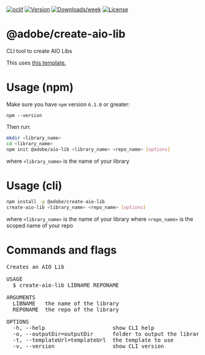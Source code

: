 <!--
Copyright 2019 Adobe. All rights reserved.
This file is licensed to you under the Apache License, Version 2.0 (the "License");
you may not use this file except in compliance with the License. You may obtain a copy
of the License at http://www.apache.org/licenses/LICENSE-2.0
Unless required by applicable law or agreed to in writing, software distributed under
the License is distributed on an "AS IS" BASIS, WITHOUT WARRANTIES OR REPRESENTATIONS
OF ANY KIND, either express or implied. See the License for the specific language
governing permissions and limitations under the License.
-->

[![oclif](https://img.shields.io/badge/cli-oclif-brightgreen.svg)](https://oclif.io)
[![Version](https://img.shields.io/npm/v/@adobe/create-aio-lib.svg)](https://npmjs.org/package/@adobe/create-aio-lib)
[![Downloads/week](https://img.shields.io/npm/dw/@adobe/create-aio-lib.svg)](https://npmjs.org/package/@adobe/create-aio-lib)
[![License](https://img.shields.io/npm/l/@adobe/create-aio-lib.svg)](https://github.com/adobe/create-aio-lib/blob/master/package.json)

@adobe/create-aio-lib
=====================

CLI tool to create AIO Libs

This uses [this template.](https://github.com/adobe/aio-lib-template)

# Usage (npm)

Make sure you have `npm` version `6.1.0` or greater:

`npm --version`

Then run:
```bash
mkdir <library_name>
cd <library_name>
npm init @adobe/aio-lib <library_name> <repo_name> [options]
```
where `<library_name>` is the name of your library

# Usage (cli)

```bash
npm install -g @adobe/create-aio-lib
create-aio-lib <library_name> <repo_name> [options]
```
where `<library_name>` is the name of your library
where `<repo_name>` is the scoped name of your repo

# Commands and flags
<pre>
Creates an AIO Lib

USAGE
  $ create-aio-lib LIBNAME REPONAME

ARGUMENTS
  LIBNAME   the name of the library
  REPONAME  the repo of the library

OPTIONS
  -h, --help                     show CLI help
  -o, --outputDir=outputDir      folder to output the library in (defaults to the current working folder)
  -t, --templateUrl=templateUrl  the template to use
  -v, --version                  show CLI version
  </pre>
